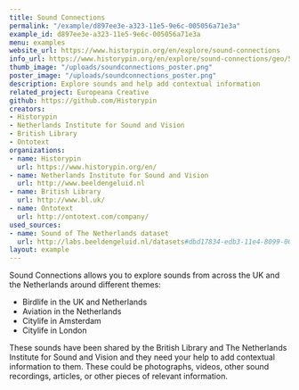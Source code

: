 ```yaml
---
title: Sound Connections
permalink: "/example/d897ee3e-a323-11e5-9e6c-005056a71e3a"
example_id: d897ee3e-a323-11e5-9e6c-005056a71e3a
menu: examples
website_url: https://www.historypin.org/en/explore/sound-connections
info_url: https://www.historypin.org/en/explore/sound-connections/geo/51.916308,5.291266,5/bounds/39.502965,-6.354242,61.647501,16.936774/project/about
thumb_image: "/uploads/soundconnections_poster.png"
poster_image: "/uploads/soundconnections_poster.png"
description: Explore sounds and help add contextual information
related_project: Europeana Creative
github: https://github.com/Historypin
creators:
- Historypin
- Netherlands Institute for Sound and Vision
- British Library
- Ontotext
organizations:
- name: Historypin
  url: https://www.historypin.org/en/
- name: Netherlands Institute for Sound and Vision
  url: http://www.beeldengeluid.nl
- name: British Library
  url: http://www.bl.uk/
- name: Ontotext
  url: http://ontotext.com/company/
used_sources:
- name: Sound of The Netherlands dataset
  url: http://labs.beeldengeluid.nl/datasets#dbd17834-edb3-11e4-8099-005056a71e3a
layout: example
---
```


Sound Connections allows you to explore sounds from across the UK and the Netherlands around different themes:

*   Birdlife in the UK and Netherlands
*   Aviation in the Netherlands
*   Citylife in Amsterdam
*   Citylife in London

These sounds have been shared by the British Library and The Netherlands Institute for Sound and Vision and they need your help to add contextual information to them. These could be photographs, videos, other sound recordings, articles, or other pieces of relevant information.
